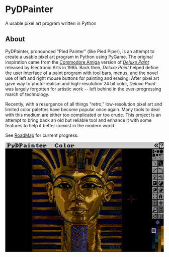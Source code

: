 # PyDPainter

A usable pixel art program written in Python

## About

PyDPainter, pronounced "Pied Painter" (like Pied Piper), is an attempt to create a usable pixel art program in Python using PyGame.
The original inspiration came from the [Commodore Amiga](https://en.wikipedia.org/wiki/Amiga)
version of [*Deluxe Paint*](https://en.wikipedia.org/wiki/Deluxe_Paint) released by Electronic Arts in 1985.
Back then, *Deluxe Paint* helped define the user interface of a paint program with tool bars, menus, and the
novel use of left and right mouse buttons for painting and erasing. After pixel art gave way to photo-realism and
high-resolution 24 bit color, *Deluxe Paint* was largely forgotten for artistic work -- left behind
in the ever-progressing march of technology.

Recently, with a resurgence of all things "retro," low-resolution pixel art and limited color palettes
have become popular once again. Many tools to deal with this medium are either too complicated
or too crude. This project is an attempt to bring back an old but reliable tool and
enhance it with some features to help it better coexist in the modern world.

See [RoadMap](https://github.com/mriale/PyDPainter/wiki/RoadMap) for current progress.

![screenshot](pydpainter-screenshot.png)
